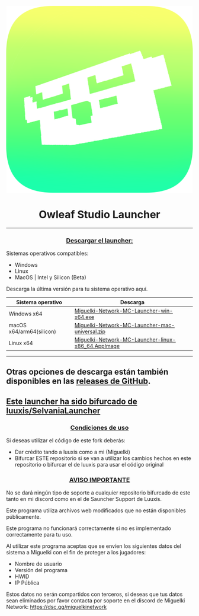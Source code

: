 <p align="center"><img src="../src/assets/images/icon.png" alt="icon-launcher"></p>

<h1 align="center">Owleaf Studio Launcher</h1>

[<p align="center">]()

---

### **<ins><p align="center">Descargar el launcher:</p>**

Sistemas operativos compatibles:

- Windows 
- Linux
- MacOS | Intel y Silicon (Beta)

Descarga la última versión para tu sistema operativo aquí.

 Sistema operativo | Descarga |
| -------- | ---- |
| Windows x64 | [Miguelki-Network-MC-Launcher-win-x64.exe](../../..//releases/latest/download/Miguelki-Network-MC-Launcher-win-x64.exe) |
| macOS x64/arm64(silicon) | [Miguelki-Network-MC-Launcher-mac-universal.zip](../../..//releases/latest/download/Miguelki-Network-MC-Launcher-mac-universal.zip) |
| Linux x64 | [Miguelki-Network-MC-Launcher-linux-x86_64.AppImage](../../..//releases/latest/download/Miguelki-Network-MC-Launcher-linux-x86_64.AppImage) |
---
Otras opciones de descarga están también disponibles en las [releases de GitHub](../../../releases).
---
 **<ins><p>Este launcher ha sido bifurcado de [luuxis/SelvaniaLauncher](https://github.com/luuxis/Selvania-Launcher) </p>**
 ---
### **<ins><p align="center">Condiciones de uso</p>**
Si deseas utilizar el código de este fork deberás:
- Dar crédito tando a luuxis como a mi (Miguelki)
- Bifurcar ESTE repositorio si se van a utilizar los cambios hechos en este repositorio o bifurcar el de luuxis para usar el código original

### **<ins><p align="center">AVISO IMPORTANTE</p>**
No se dará ningún tipo de soporte a cualquier repositorio bifurcado de este tanto en mi discord como en el de Sauncher Support de Luuxis.

Este programa utiliza archivos web modificados que no están disponibles públicamente. 

Este programa no funcionará correctamente si no es implementado correctamente para tu uso.

Al utilizar este programa aceptas que se envíen los siguientes datos del sistema a Miguelki con el fin de proteger a los jugadores:
- Nombre de usuario
- Versión del programa
- HWID
- IP Pública

Estos datos no serán compartidos con terceros, si deseas que tus datos sean eliminados por favor contacta por soporte en el discord de Miguelki Network: https://dsc.gg/miguelkinetwork